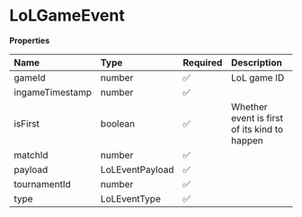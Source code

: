 # LoLGameEvent

**Properties**

| Name            | Type            | Required | Description                                  |
| :-------------- | :-------------- | :------- | :------------------------------------------- |
| gameId          | number          | ✅       | LoL game ID                                  |
| ingameTimestamp | number          | ✅       |                                              |
| isFirst         | boolean         | ✅       | Whether event is first of its kind to happen |
| matchId         | number          | ✅       |                                              |
| payload         | LoLEventPayload | ✅       |                                              |
| tournamentId    | number          | ✅       |                                              |
| type            | LoLEventType    | ✅       |                                              |

<!-- This file was generated by liblab | https://liblab.com/ -->
